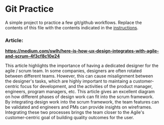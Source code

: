 # Git Practice
A simple project to practice a few git/github workflows.  Replace the contents of this file with the contents indicated in the [instructions](./instructions.md).

### Article: 
**https://medium.com/swlh/here-is-how-ux-design-integrates-with-agile-and-scrum-4f3cf8c10e24**

<p>This article highlights the importance of having a dedicated designer for the agile / scrum team. In some companies, designers are often rotated between different teams. However, this can cause misalignment between the designer's tasks, which are highly important to maintaing a customer-centric focus for development, and the activities of the product manager, engineers, program managers, etc. This article gives an excellent diagram on how different phases of design work can fit into the scrum framework. By integrating design work into the scrum framework, the team features can be validated and engineers and PMs can provide insights on wireframes. Integrating these two processes brings the team closer to the Agile's customer-centric goal of building quality outcomes for the user.</p>
